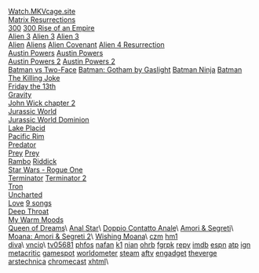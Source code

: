 [Watch.MKVcage.site](https://watch.mkvcage.site/en)\
[Matrix Resurrections](https://yts.mx/movies/the-matrix-resurrections-2021)\
[300](https://drive.google.com/file/d/1Y3YEr6meKBKJKQPbAiXns-ABc_DErC1lbA/view?usp=sharing)
[300 Rise of an Empire](https://drive.google.com/file/d/1eSPkbTW7ikfsKsfGFlVYSILfoGApp37MSQ/view?usp=sharing)\
[Alien 3](https://yts.mx/movies/alien3-1992)
[Alien 3](https://watch.mkvcage.site/en/movie/8077/alien)
[Alien 3](https://ucinema.cc/movie/alien-1992)\
[Alien](https://drive.google.com/open?id=17TVfqAwczzBKr1auCagN5ZQd2qF_U8u1Fw)
[Aliens](https://drive.google.com/open?id=1vglUrpxH_xFsQ-ISM2opz6lPuCntki2Uqw)
[Alien Covenant](https://drive.google.com/open?id=19bSZd0KYfiHhMrlGC1oHxPqfT2FAsAIMPw)
[Alien 4 Resurrection](https://ucinema.cc/movie/alien-resurrection-1997)\
[Austin Powers](https://yts.mx/movies/austin-powers-international-man-of-mystery-1997)
[Austin Powers](https://ucinema.cc/movie/austin-powers-international-man-of-mystery-1997)\
[Austin Powers 2](https://watch.mkvcage.site/en/movie/817/austin-powers-the-spy-who-shagged-me)
[Austin Powers 2](https://ucinema.cc/movie/austin-powers-the-spy-who-shagged-me-1999)\
[Batman vs Two-Face](https://drive.google.com/open?id=1yc9TPvgF-0yJrWljt_HO-grK95LuoVTb4g)
[Batman: Gotham by Gaslight](https://drive.google.com/open?id=10ydvaccvjSHTXFI0tZ6sMnrNpCL4rAWmZA)
[Batman Ninja](https://drive.google.com/file/d/1RSE0B70e52P7iv8lKUF41-dRFLZvtzgutQ/view?usp=sharing)
[Batman The Killing Joke](https://drive.google.com/open?id=17zvR7f4AzNfzDlvFIXQmSmiRbmaIYZXQ3w)\
[Friday the 13th](https://drive.google.com/open?id=17UUzgPYyfq4kMKnzq3L_webOr9G0pLCHeA)\
[Gravity](https://drive.google.com/open?id=1uMdVRjbdfGy4ckTQjf19XfMif_VwFEIxPw)\
[John Wick chapter 2](https://ucinema.cc/movie/john-wick-chapter-2-2017)\
[Jurassic World](https://drive.google.com/open?id=1F49AnvBNVTZByuDPY25VMmYm7A9GmDjxhQ)\
[Jurassic World Dominion](https://ucinema.cc/movie/jurassic-world-dominion-2022)\
[Lake Placid](https://drive.google.com/open?id=1qVw2cymaAJJvHCB31PNWOz2fAVrDz7CQAQ)\
[Pacific Rim](https://drive.google.com/file/d/16Ab80bnSOUBNMZilIpuNHWIJ40XErveA0Q/view?usp=sharing)\
[Predator](https://drive.google.com/open?id=1OPFq2m7-nl2Pv1C4wLhAuA2AZXxnYwbZ9g)\
[Prey](https://yts.mx/movies/prey-2022)
[Prey](https://ucinema.cc/movie/prey-2022)\
[Rambo](https://drive.google.com/open?id=1xKGFgmzyovih0gp6ZF7abOBkVnesxGHNtw)
[Riddick](https://drive.google.com/open?id=1Sy4e3f4CxkxYZqYUjUZlGBotirT72fY-Ww)\
[Star Wars - Rogue One](https://drive.google.com/open?id=1T7gJdsqXr4cx-eosW70PEFbTm8sQQaWxsw)\
[Terminator](https://drive.google.com/open?id=10BKlVD_SK7wZJtv0FelM7U-mFZp0hqsBbg)
[Terminator 2](https://drive.google.com/open?id=1ex5jRSAAQYiAukc4qpRluLhfAoltPtwy3w)\
[Tron](https://drive.google.com/open?id=1q7ba3tkawLYGZfHPWEmifkJYxOonhu6F4w)\
[Uncharted](https://ucinema.cc/movie/uncharted-2022)\
[Love](https://www.xvideos.com/video20727953/amor)
[9 songs](https://www.xvideos.com/video55543135/9_songs)\
[Deep Throat](https://drive.google.com/open?id=1m8ua0hBolWQHDbsBdweYks2_NC4_zWgUNA)\
[My Warm Moods](https://www.xvideos.com/video27102781/my_warm_moods_1992)\
[Queen of Dreams](https://www.xvideos.com/video27105663/queen_of_dreams_filme_completo_)\
[Anal Star](https://www.xvideos.com/video27105649/anal_star_filme_completo_)\
[Doppio Contatto Anale](https://www.xvideos.com/video36137079/contato_anal_duplo_filmes_completos_)\
[Amori & Segreti](https://www.xvideos.com/video37026933/amor_e_segredos_filmes_completos_)\
[Moana: Amori & Segreti 2](https://www.xvideos.com/video31082683/moana_amori_and_segreti_2_filme_porno_completo_)\
[Wishing Moana](https://www.xvideos.com/video36562875/wishing_moana_filmes_completos_)\
[czm](https://www.xvideos.com/video29011777/massagem_corporal_leva_a_forte_orgasmo_feminino)
[hm1](https://www.xvideos.com/video76404859/novinha_descobriu_que_estava_sendo_filmada_e_.......confira_-_video_sem_censura_-_ninfeta_de18_anos_do_privacy_-_massagem_tantrica)\
[diva](https://www.xvideos.com/video28715579/cicciolina_em_diva_versao_original_)\
[vncio](https://www.xvideos.com/video36812961/valentina_no_cio_filmes_completos_)\
[tv05681](https://www.xvideos.com/video32010427/tv-0568-1)
[phfos](https://pt.pornhub.com/view_video.php?viewkey=ph63242f469c5ae)
[nafan](https://www.youjizz.com/videos/nicole-aniston-fuck-a-fan-80914751.html)
[k1](https://drive.google.com/file/d/1tEWWk4Nwik_zdMQhogNjXFUM32vLc9Y7_A/view?usp=sharing)
[nian](https://drive.google.com/open?id=1DQtVgP8m_kdv30Gq4Ul-7_1wa5P4lRrxZQ)
[ohrb](https://drive.google.com/open?id=1z7CNYSLm2VOMdq3wha11WRjBJgr5M_Wmig)
[fgrpk](https://fitgirl-repacks.site/)
[repy](https://docs.python.org/3/library/re.html)
[imdb](https://www.imdb.com/)
[espn](https://www.espn.com.br/)
[atp](https://www.atptour.com/en)
[ign](https://br.ign.com/)
[metacritic](https://www.metacritic.com/)
[gamespot](https://www.gamespot.com/)
[worldometer](https://www.worldometers.info/population/)
[steam](https://store.steampowered.com/)
[aftv](https://www.aftvnews.com/)
[engadget](https://www.engadget.com/)
[theverge](https://www.theverge.com/)
[arstechnica](https://arstechnica.com/)
[chromecast](https://clients5.google.com/cast/chromecast/home)
[xhtml](https://en.wikipedia.org/wiki/XHTML)\
